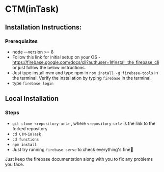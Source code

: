 # CTM(inTask)

## Installation Instructions:

### Prerequisites
* node --version >= 8
* Follow this link for initial setup on your OS - https://firebase.google.com/docs/cli?authuser=1#install_the_firebase_cli or just follow the below instructions.
* Just type install nvm and type npm in  `npm install -g firebase-tools` in the terminal. Verify the installation by typing `firebase` in the terminal.
* type `firebase login`

## Local Installation
### Steps
* `git clone <repository-url>` , where `<repository-url>` is the link to the forked repository
* `cd CTM-inTask`
* `cd functions`
* `npm install`
* Just try running `firebase serve` to check everything's fine🙂

Just keep the firebase documentation along with you to fix any problems you face.
